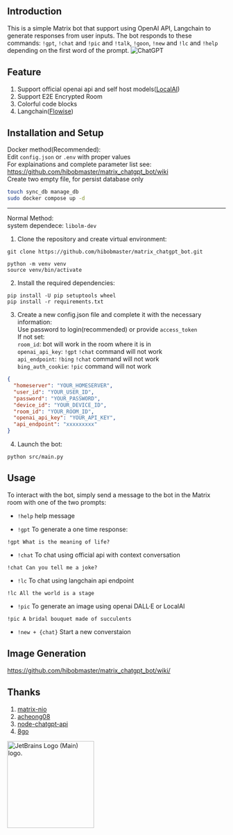 ## Introduction

This is a simple Matrix bot that support using OpenAI API, Langchain to generate responses from user inputs. The bot responds to these commands: `!gpt`, `!chat` and `!pic` and `!talk`, `!goon`, `!new` and `!lc` and `!help` depending on the first word of the prompt.
![ChatGPT](https://i.imgur.com/kK4rnPf.jpeg)

## Feature

1. Support official openai api and self host models([LocalAI](https://github.com/go-skynet/LocalAI))
2. Support E2E Encrypted Room
3. Colorful code blocks
4. Langchain([Flowise](https://github.com/FlowiseAI/Flowise))


## Installation and Setup

Docker method(Recommended):<br>
Edit `config.json` or `.env` with proper values <br>
For explainations and complete parameter list see: https://github.com/hibobmaster/matrix_chatgpt_bot/wiki <br>
Create two empty file, for persist database only<br>

```bash
touch sync_db manage_db
sudo docker compose up -d
```

<hr>
Normal Method:<br>
system dependece: <code>libolm-dev</code>

1. Clone the repository and create virtual environment:

```
git clone https://github.com/hibobmaster/matrix_chatgpt_bot.git

python -m venv venv
source venv/bin/activate
```

2. Install the required dependencies:<br>

```
pip install -U pip setuptools wheel
pip install -r requirements.txt
```

3. Create a new config.json file and complete it with the necessary information:<br>
   Use password to login(recommended) or provide `access_token` <br>
   If not set:<br>
   `room_id`: bot will work in the room where it is in <br>
   `openai_api_key`: `!gpt` `!chat` command will not work <br>
   `api_endpoint`: `!bing` `!chat` command will not work <br>
   `bing_auth_cookie`: `!pic` command will not work

```json
{
  "homeserver": "YOUR_HOMESERVER",
  "user_id": "YOUR_USER_ID",
  "password": "YOUR_PASSWORD",
  "device_id": "YOUR_DEVICE_ID",
  "room_id": "YOUR_ROOM_ID",
  "openai_api_key": "YOUR_API_KEY",
  "api_endpoint": "xxxxxxxxx"
}
```

4. Launch the bot:

```
python src/main.py
```

## Usage

To interact with the bot, simply send a message to the bot in the Matrix room with one of the two prompts:<br>
- `!help` help message

- `!gpt` To generate a one time response:

```
!gpt What is the meaning of life?
```

- `!chat` To chat using official api with context conversation

```
!chat Can you tell me a joke?
```

- `!lc` To chat using langchain api endpoint
```
!lc All the world is a stage
```
- `!pic` To generate an image using openai DALL·E or LocalAI

```
!pic A bridal bouquet made of succulents
```
- `!new + {chat}` Start a new converstaion


## Image Generation


https://github.com/hibobmaster/matrix_chatgpt_bot/wiki/ <br>


## Thanks
1. [matrix-nio](https://github.com/poljar/matrix-nio)
2. [acheong08](https://github.com/acheong08)
3. [node-chatgpt-api](https://github.com/waylaidwanderer/node-chatgpt-api)
4. [8go](https://github.com/8go/)

<a href="https://jb.gg/OpenSourceSupport" target="_blank">
<img src="https://resources.jetbrains.com/storage/products/company/brand/logos/jb_beam.png" alt="JetBrains Logo (Main) logo." width="200" height="200">
</a>
